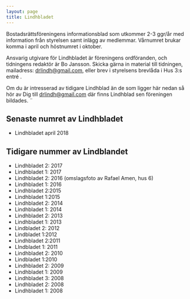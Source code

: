 ```yaml
---
layout: page
title: Lindhbladet
---
```

Bostadsrättsföreningens informationsblad som utkommer 2-3 ggr/år med information från styrelsen samt inlägg av medlemmar. Vårnumret brukar komma i april och höstnumret i oktober.

Ansvarig utgivare för Lindhbladet är föreningens ordföranden, och tidningens redaktör är Bo Jansson. Skicka gärna in material till tidningen, mailadress: drlindh@gmail.com, eller brev i styrelsens brevlåda i Hus 3:s entré .

Om du är intresserad av tidigare Lindhblad än de som ligger här nedan så hör av Dig till drlindh@gmail.com där finns Lindhblad sen föreningen bildades. ¨

## Senaste numret av Lindhbladet
- Lindhbladet april 2018
## Tidigare nummer av Lindblandet
- Lindhbladet 2: 2017
- Lindhbladet 1: 2017
- Lindhbladet 2: 2016 (omslagsfoto av Rafael Amen, hus 6)
- Lindhbladet 1: 2016
- Lindhbladet 2:2015
- Lindhbladet 1:2015
- Lindhbladet 2: 2014
- Lindhbladet 1: 2014
- Lindhbladet 2: 2013
- Lindhbladet 1: 2013
- Lindbladet 2: 2012
- Lindbladet 1:2012
- Lindhbladet 2:2011
- LIndbladet 1: 2011
- Lindhbladet 2: 2010
- Lindbladet 1:2010
- Lindhbladet 2: 2009
- Lindhbladet 1: 2009
- Lindhbladet 3: 2008
- Lindhbladet 2: 2008
- Lindhbladet 1: 2008
